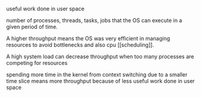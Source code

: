 useful work done in user space

number of processes, threads, tasks, jobs that the OS can execute in a given period of time. 

A higher throughput means the OS was very efficient in managing resources to avoid bottlenecks and also cpu [[scheduling]].

A high system load can decrease throughput when too many processes are competing for resources

spending more time in the kernel from context switching due to a smaller time slice means more throughput because of less useful work done in user space


